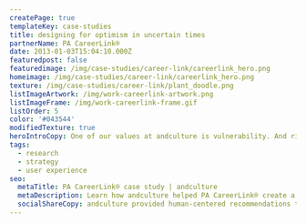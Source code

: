 ```yaml
---
createPage: true
templateKey: case-studies
title: designing for optimism in uncertain times
partnerName: PA CareerLink®
date: 2013-01-03T15:04:10.000Z
featuredpost: false
featuredimage: /img/case-studies/career-link/careerlink_hero.png
homeimage: /img/case-studies/career-link/careerlink_hero.png
texture: /img/case-studies/career-link/plant_doodle.png
listImageArtwork: /img/work-careerlink-artwork.png
listImageFrame: /img/work-careerlink-frame.gif
listOrder: 5
color: '#043544'
modifiedTexture: true
heroIntroCopy: One of our values at andculture is vulnerability. And right now, it's time to be vulnerable. It goes without saying that the job market is in turmoil presently. While we (and many others) have transitioned to a fully remote environment to continue delivering for our client partners, we feel the anxiety of so many that find themselves in less fortunate circumstances. This is a time where we collectively need to support those that most desperately need a new way, a reality that will provide a path forward.
tags:
  - research
  - strategy
  - user experience
seo:
  metaTitle: PA CareerLink® case study | andculture
  metaDescription: Learn how andculture helped PA CareerLink® create a more accessible experience to improve government funded career support services.
  socialShareCopy: andculture provided human-centered recommendations to improve government-funded career support services through PA CareerLink.
---
```

